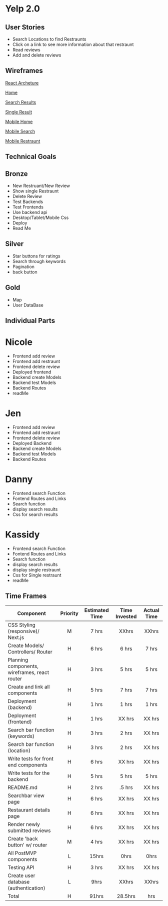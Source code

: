 # Yelp 2.0

## User Stories

- Search Locations to find Restraunts
- Click on a link to see more information about that restraunt
- Read reviews
- Add and delete reviews
  
## Wireframes

[React Archeture](https://docs.google.com/drawings/d/1y44My8sYMl_bfwqnF1y1vTg7l16OhztRk_ygJ82LT8Q/edit?usp=sharing)

[Home](https://res.cloudinary.com/dt5zs08ue/image/upload/v1579904750/Yelp%20mock/Home.jpg)

[Search Results](https://res.cloudinary.com/dt5zs08ue/image/upload/v1579904800/Yelp%20mock/SearchResults.jpg)

[Single Result](https://res.cloudinary.com/dt5zs08ue/image/upload/v1579904863/Yelp%20mock/Results.jpg)

[Mobile Home](https://res.cloudinary.com/dt5zs08ue/image/upload/v1579904957/Yelp%20mock/MobileHome.jpg)

[Mobile Search](https://res.cloudinary.com/dt5zs08ue/image/upload/v1579905009/Yelp%20mock/MobileSearch.jpg)

[Mobile Restraunt](https://res.cloudinary.com/dt5zs08ue/image/upload/v1579905072/Yelp%20mock/MobileResults.jpg)


## Technical Goals
## Bronze
- New Restruant/New Review
- Show single Restraunt
- Delete Review
- Test Backends
- Test Frontends
- Use backend api
- Desktop/Tablet/Mobile Css
- Deploy
- Read Me
## Silver
- Star buttons for ratings
- Search through keywords
- Pagination
- back button
## Gold
- Map
- User DataBase

## Individual Parts

# Nicole
- Frontend add review
- Frontend add restraunt
- Frontend delete review
- Deployed frontend
- Backend create Models 
- Backend test Models
- Backend Routes
- readMe
# Jen
- Frontend add review
- Frontend add restraunt
- Frontend delete review
- Deployed Backend
- Backend create Models 
- Backend test Models
- Backend Routes
# Danny
- Frontend search Function
- Fontend Routes and Links
- Search function
- display search results
- Css for search results
# Kassidy
- Frontend search Function
- Fontend Routes and Links
- Search function
- display search results
- display single restraunt
- Css for Single restraunt
- readMe


## Time Frames

| Component                                     | Priority | Estimated Time | Time Invested | Actual Time |
| --------------------------------------------- | :------: | :------------: | :-----------: | :---------: |
| CSS Styling (responsive)/ Next.js             |    M     |     7 hrs      |     XXhrs     |    XXhrs    |
| Create Models/ Controllers/ Router            |    H     |     6 hrs      |     6 hrs     |    7 hrs    |
| Planning components, wireframes, react router |    H     |     3 hrs      |     5 hrs     |    5 hrs    |
| Create and link all components                |    H     |     5 hrs      |     7 hrs     |    7 hrs    |
| Deployment (backend)                          |    H     |     1 hrs      |     1 hrs     |    1 hrs    |
| Deployment (frontend)                         |    H     |     1 hrs      |    XX hrs     |   XX hrs    |
| Search bar function (keywords)                |    H     |     3 hrs      |     2 hrs     |   XX hrs    |
| Search bar function (location)                |    H     |     3 hrs      |     2 hrs     |   XX hrs    |
| Write tests for front end components          |    H     |     6 hrs      |    XX hrs     |   XX hrs    |
| Write tests for the backend                   |    H     |     5 hrs      |     5 hrs     |    5 hrs    |
| README.md                                     |    H     |     2 hrs      |    .5 hrs     |   XX hrs    |
| Searchbar view page                           |    H     |     6 hrs      |    XX hrs     |   XX hrs    |
| Restaurant details page                       |    H     |     6 hrs      |    XX hrs     |   XX hrs    |
| Render newly submitted reviews                |    H     |     6 hrs      |    XX hrs     |   XX hrs    |
| Create 'back button' w/ router                |    M     |     4 hrs      |    XX hrs     |   XX hrs    |
| All PostMVP components                        |    L     |     15hrs      |     0hrs      |    0hrs     |
| Testing API                                   |    H     |     3 hrs      |    XX hrs     |   XX hrs    |
| Create user database (authentication)         |    L     |      9hrs      |     XXhrs     |    XXhrs    |
| Total                                         |    H     |     91hrs      |      28.5hrs      |     hrs     |